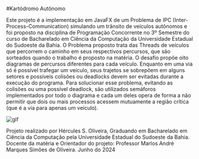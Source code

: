 #Kartódromo Autônomo

Este projeto é a implementação em JavaFX de um Problema de IPC (Inter-Process-Communication) simulando um trânsito de veículos autônomos e foi proposto na disciplina de Programação Concorrente no 3º Semestre do curso de Bacharelado em Ciência da Computação da Universidade Estadual do Sudoeste da Bahia.
O Problema proposto trata das Threads de veículos que percorrem o caminho em seus respectivos percursos, que são sorteados quando o trabalho é proposto na matéria.
O desafio propõe oito diagramas de percursos diferentes para cada veículo. Enquanto em uma via só é possível trafegar um veículo, seus trajetos se sobrepõem em alguns setores e possíveis colisões ou deadlocks devem ser evitadas durante a execução do programa.
Para solucionar esse problema, evitando as colisões ou uma possível deadlock, são utilizados semáforos implementados por todo o diagrama e cada um deles opera de forma a não permitir  que dois ou mais processos acessem mutuamente a região crítica (que é a via para apenas um veículo).

![gif](https://github.com/HerculesDraycon/kartodromo-autonomo-semaforos/tree/main/img/gif.gif)

Projeto realizado por Hércules S. Oliveira, Graduando em Bacharelado em Ciência da Computação pela Universidade Estadual do Sudoeste da Bahia.
Docente da matéria e Orientador do projeto: Professor Marlos André Marques Simões de Oliveira.
Junho do 2024
